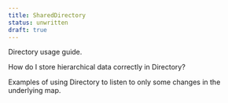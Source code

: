```yaml
---
title: SharedDirectory
status: unwritten
draft: true
---
```


Directory usage guide.

How do I store hierarchical data correctly in Directory?

Examples of using Directory to listen to only some changes in the underlying map.
